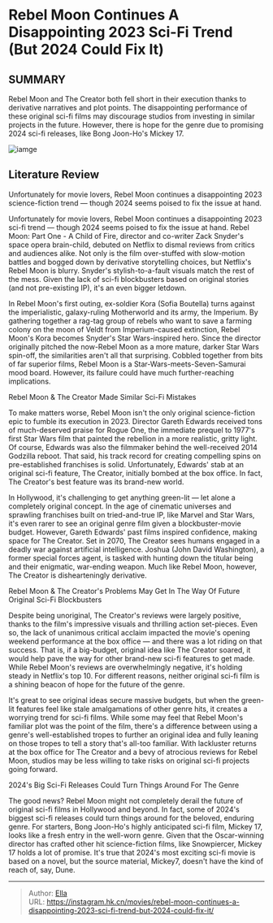 # Rebel Moon Continues A Disappointing 2023 Sci-Fi Trend (But 2024 Could Fix It)


## SUMMARY 



  Rebel Moon and The Creator both fell short in their execution thanks to derivative narratives and plot points.   The disappointing performance of these original sci-fi films may discourage studios from investing in similar projects in the future.   However, there is hope for the genre due to promising 2024 sci-fi releases, like Bong Joon-Ho&#39;s Mickey 17.  

![iamge](https://static1.srcdn.com/wordpress/wp-content/uploads/2023/12/rebel-moon-the-creator-sci-movie-problem-trend.jpg)

## Literature Review

Unfortunately for movie lovers, Rebel Moon continues a disappointing 2023 science-fiction trend — though 2024 seems poised to fix the issue at hand.




Unfortunately for movie lovers, Rebel Moon continues a disappointing 2023 sci-fi trend — though 2024 seems poised to fix the issue at hand. Rebel Moon: Part One - A Child of Fire, director and co-writer Zack Snyder&#39;s space opera brain-child, debuted on Netflix to dismal reviews from critics and audiences alike. Not only is the film over-stuffed with slow-motion battles and bogged down by derivative storytelling choices, but Netflix&#39;s Rebel Moon is blurry. Snyder&#39;s stylish-to-a-fault visuals match the rest of the mess. Given the lack of sci-fi blockbusters based on original stories (and not pre-existing IP), it&#39;s an even bigger letdown. 




In Rebel Moon&#39;s first outing, ex-soldier Kora (Sofia Boutella) turns against the imperialistic, galaxy-ruling Motherworld and its army, the Imperium. By gathering together a rag-tag group of rebels who want to save a farming colony on the moon of Veldt from Imperium-caused extinction, Rebel Moon&#39;s Kora becomes Snyder&#39;s Star Wars-inspired hero. Since the director originally pitched the now-Rebel Moon as a more mature, darker Star Wars spin-off, the similarities aren&#39;t all that surprising. Cobbled together from bits of far superior films, Rebel Moon is a Star-Wars-meets-Seven-Samurai mood board. However, its failure could have much further-reaching implications.


 Rebel Moon &amp; The Creator Made Similar Sci-Fi Mistakes 
         

To make matters worse, Rebel Moon isn&#39;t the only original science-fiction epic to fumble its execution in 2023. Director Gareth Edwards received tons of much-deserved praise for Rogue One, the immediate prequel to 1977&#39;s first Star Wars film that painted the rebellion in a more realistic, gritty light. Of course, Edwards was also the filmmaker behind the well-received 2014 Godzilla reboot. That said, his track record for creating compelling spins on pre-established franchises is solid. Unfortunately, Edwards&#39; stab at an original sci-fi feature, The Creator, initially bombed at the box office. In fact, The Creator&#39;s best feature was its brand-new world.




In Hollywood, it&#39;s challenging to get anything green-lit — let alone a completely original concept. In the age of cinematic universes and sprawling franchises built on tried-and-true IP, like Marvel and Star Wars, it&#39;s even rarer to see an original genre film given a blockbuster-movie budget. However, Gareth Edwards&#39; past films inspired confidence, making space for The Creator. Set in 2070, The Creator sees humans engaged in a deadly war against artificial intelligence. Joshua (John David Washington), a former special forces agent, is tasked with hunting down the titular being and their enigmatic, war-ending weapon. Much like Rebel Moon, however, The Creator is dishearteningly derivative.



 Rebel Moon &amp; The Creator&#39;s Problems May Get In The Way Of Future Original Sci-Fi Blockbusters 
         

Despite being unoriginal, The Creator&#39;s reviews were largely positive, thanks to the film&#39;s impressive visuals and thrilling action set-pieces. Even so, the lack of unanimous critical acclaim impacted the movie&#39;s opening weekend performance at the box office — and there was a lot riding on that success. That is, if a big-budget, original idea like The Creator soared, it would help pave the way for other brand-new sci-fi features to get made. While Rebel Moon&#39;s reviews are overwhelmingly negative, it&#39;s holding steady in Netflix&#39;s top 10. For different reasons, neither original sci-fi film is a shining beacon of hope for the future of the genre.




It&#39;s great to see original ideas secure massive budgets, but when the green-lit features feel like stale amalgamations of other genre hits, it creates a worrying trend for sci-fi films. While some may feel that Rebel Moon&#39;s familiar plot was the point of the film, there&#39;s a difference between using a genre&#39;s well-established tropes to further an original idea and fully leaning on those tropes to tell a story that&#39;s all-too familiar. With lackluster returns at the box office for The Creator and a bevy of atrocious reviews for Rebel Moon, studios may be less willing to take risks on original sci-fi projects going forward. 



 2024&#39;s Big Sci-Fi Releases Could Turn Things Around For The Genre 
          

The good news? Rebel Moon might not completely derail the future of original sci-fi films in Hollywood and beyond. In fact, some of 2024&#39;s biggest sci-fi releases could turn things around for the beloved, enduring genre. For starters, Bong Joon-Ho&#39;s highly anticipated sci-fi film, Mickey 17, looks like a fresh entry in the well-worn genre. Given that the Oscar-winning director has crafted other hit science-fiction films, like Snowpiercer, Mickey 17 holds a lot of promise. It&#39;s true that 2024&#39;s most exciting sci-fi movie is based on a novel, but the source material, Mickey7, doesn&#39;t have the kind of reach of, say, Dune.






---

> Author: [Ella](https://instagram.hk.cn/)  
> URL: https://instagram.hk.cn/movies/rebel-moon-continues-a-disappointing-2023-sci-fi-trend-but-2024-could-fix-it/  

